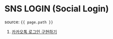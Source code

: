 # SNS LOGIN (Social Login)

source: `{{ page.path }}`

<ol>
    <li><a href="./kakaotalk-login.html">카카오톡 로그인 구현하기</a>  </li> 

</ol>